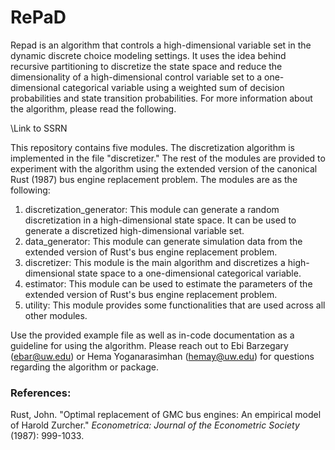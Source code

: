 # RePaD

Repad is an algorithm that controls a high-dimensional variable set in the dynamic discrete choice modeling settings. It uses the idea behind recursive partitioning to discretize the state space and reduce the dimensionality of a high-dimensional control variable set to a one-dimensional categorical variable using a weighted sum of decision probabilities and state transition probabilities.
For more information about the algorithm, please read the following.

\Link to SSRN

This repository contains five modules. The discretization algorithm is implemented in the file "discretizer." The rest of the modules are provided to experiment with the algorithm using the extended version of the canonical Rust (1987)  bus engine replacement problem. The modules are as the following:
1. discretization_generator: This module can generate a random discretization in a high-dimensional state space. It can be used to generate a discretized high-dimensional variable set.
2. data_generator: This module can generate simulation data from the extended version of Rust's bus engine replacement problem.
3. discretizer: This module is the main algorithm and discretizes a high-dimensional state space to a one-dimensional categorical variable.
4. estimator: This module can be used to estimate the parameters of the extended version of Rust's bus engine replacement problem.
5. utility: This module provides some functionalities that are used across all other modules.

Use the provided example file as well as in-code documentation as a guideline for using the algorithm. Please reach out to Ebi Barzegary (ebar@uw.edu) or Hema Yoganarasimhan (hemay@uw.edu) for questions regarding the algorithm or package.

### References:
Rust, John. "Optimal replacement of GMC bus engines: An empirical model of Harold Zurcher." _Econometrica: Journal of the Econometric Society_ (1987): 999-1033.